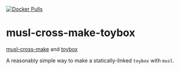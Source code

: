 [![Docker Pulls](https://img.shields.io/docker/pulls/rethinkneil/musl-cross-make-toybox.svg?style=flat-square)][hub]

musl-cross-make-toybox
======================

[musl-cross-make](https://github.com/richfelker/musl-cross-make)
and [toybox](https://github.com/landley/toybox)

A reasonably simple way to make a statically-linked `toybox` with `musl`.

[hub]:https://hub.docker.com/r/rethinkneil/musl-cross-make-toybox/
